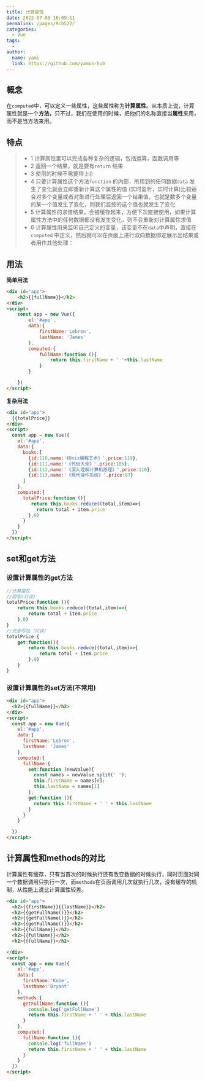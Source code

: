 ```yaml
---
title: 计算属性
date: 2022-07-08 16:09:11
permalink: /pages/9cb522/
categories:
  - Vue
tags:
  - 
author: 
  name: yami
  link: https://github.com/yamin-hub
---
```

## 概念

在`computed`中，可以定义一些属性，这些属性称为**计算属性**。从本质上说，计算属性就是一个**方法**，只不过，我们在使用的时候，把他们的名称直接当**属性**来用，而不是当方法来用。

## 特点

> - 1 计算属性里可以完成各种复杂的逻辑，包括运算，函数调用等
> - 2 返回一个结果，就是要有`return` 结果
> - 3 使用的时候不需要带上()
> - 4 只要计算属性这个方法`function` 的内部，所用到的任何数据`data` 发生了变化就会立即重新计算这个属性的值 (实时监听，实时计算)比较适合对多个变量或者对象进行处理后返回一个结果值，也就是数多个变量的某一个值发生了变化，则我们监控的这个值也就发生了变化
> - 5 计算属性的求值结果，会被缓存起来，方便下次直接使用，如果计算属性方法中的任何数据都没有发生变化，则不会重新对计算属性求值
> - 6 计算属性用来监听自己定义的变量，该变量不在`data`中声明，直接在`computed` 中定义，然后就可以在页面上进行双向数据绑定展示出结果或者用作其他处理：

## 用法

**简单用法**

```html
<div id="app">
    <h2>{{fullName}}</h2>
</div>
<script>
    const app = new Vue({
        el:'#app',
        data:{
            firstName:'Lebron',
            lastName: 'James'
        },
        computed:{
            fullName:function (){
                return this.firstName + ' '+this.lastName
            }
        }

    })
</script>
```

**复杂用法**

```html
<div id="app">
  {{totalPrice}}
</div>
<script>
  const app = new Vue({
    el:'#app',
    data:{
      books:[
        {id:110,name:'《Unix编程艺术》',price:119},
        {id:111,name:'《代码大全》',price:105},
        {id:112,name:'《深入理解计算机原理》',price:110},
        {id:113,name:'《现代操作系统》',price:87}
      ]
    },
    computed:{
      totalPrice:function (){
         return this.books.reduce((total,item)=>{
           return total + item.price
        },0)
      }
    }
  })
</script>
```

## set和get方法

### 设置计算属性的get方法

```js
//计算属性
//简写(只读)
totalPrice:function (){
    return this.books.reduce((total,item)=>{
        return total + item.price
    },0)
}
//完全写法（只读）
totalPrice:{
	get:function(){
        return this.books.reduce((total,item)=>{
            return total + item.price
        },0)
    }
}
```

### 设置计算属性的set方法(不常用)

```html
<div id="app">
  <h2>{{fullName}}</h2>
</div>
<script>
  const app = new Vue({
    el:'#app',
    data:{
      firstName:'Lebron',
      lastName: 'James'
    },
    computed:{
      fullName:{
        set:function (newValue){
          const names = newValue.split(' ');
          this.firstName = names[0];
          this.lastName = names[1]
        },
        get:function (){
          return this.firstName + ' ' + this.lastName
        }
      }
    }

  })
</script>
```

## 计算属性和methods的对比

计算属性有缓存，只有当首次的时候执行还有改变数据的时候执行，同时页面对同一个数据调用只执行一次，而`methods`在页面调用几次就执行几次，没有缓存的机制，从性能上说比计算属性较差。

```html
<div id="app">
  <h2>{{firstName}}{{lastName}}</h2>
  <h2>{{getFullName()}}</h2>
  <h2>{{getFullName()}}</h2>
  <h2>{{getFullName()}}</h2>
  <h2>{{fullName}}</h2>
  <h2>{{fullName}}</h2>
  <h2>{{fullName}}</h2>

</div>
<script>
  const app = new Vue({
    el:'#app',
    data:{
      firstName:'Kobe',
      lastName:'Bryant'
    },
    methods:{
      getFullName:function (){
        console.log('getFullName')
        return this.firstName + ' ' + this.lastName
      }
    },
    computed:{
      fullName:function (){
        console.log('fullName')
        return this.firstName + ' ' + this.lastName
      }
    }
  })
</script>
```

